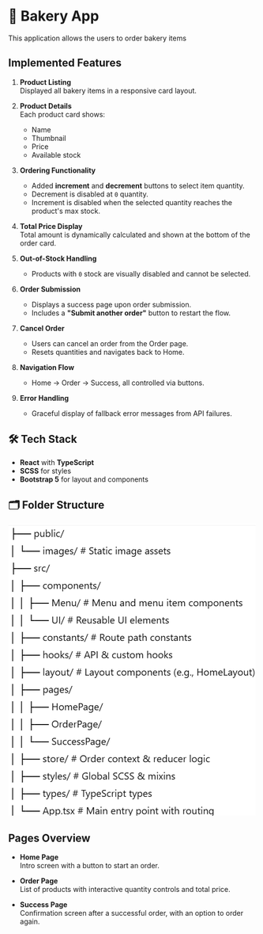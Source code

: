 # 🍞 Bakery App 

This application allows the users to order bakery items

## Implemented Features

1. **Product Listing**  
   Displayed all bakery items in a responsive card layout.

2. **Product Details**  
   Each product card shows:
   - Name
   - Thumbnail
   - Price
   - Available stock

3. **Ordering Functionality**  
   - Added **increment** and **decrement** buttons to select item quantity.
   - Decrement is disabled at `0` quantity.
   - Increment is disabled when the selected quantity reaches the product's max stock.

4. **Total Price Display**  
   Total amount is dynamically calculated and shown at the bottom of the order card.

5. **Out-of-Stock Handling**  
   - Products with `0` stock are visually disabled and cannot be selected.

6. **Order Submission**  
   - Displays a success page upon order submission.
   - Includes a **"Submit another order"** button to restart the flow.

7. **Cancel Order**  
   - Users can cancel an order from the Order page.
   - Resets quantities and navigates back to Home.

8. **Navigation Flow**  
   - Home → Order → Success, all controlled via buttons.

9. **Error Handling**  
   - Graceful display of fallback error messages from API failures.

## 🛠 Tech Stack

- **React** with **TypeScript**
- **SCSS** for styles
- **Bootstrap 5** for layout and components

## 🗂 Folder Structure

![Folder structure](/assets/images/folderstructure.png)


## Pages Overview

- **Home Page**  
  Intro screen with a button to start an order.

- **Order Page**  
  List of products with interactive quantity controls and total price.

- **Success Page**  
  Confirmation screen after a successful order, with an option to order again.





